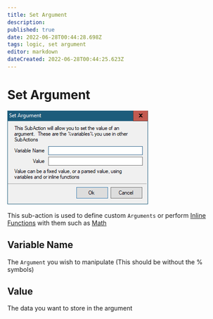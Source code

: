 ```yaml
---
title: Set Argument
description: 
published: true
date: 2022-06-28T00:44:28.698Z
tags: logic, set argument
editor: markdown
dateCreated: 2022-06-28T00:44:25.623Z
---
```


# Set Argument

![logic-set-argument.png](/logic-set-argument.png)

This sub-action is used to define custom `Arguments` or perform [Inline Functions](/en/Inline-Functions) with them such as [Math](/en/inline-functions-math)

## Variable Name

The `Argument` you wish to manipulate (This should be without the % symbols)

## Value

The data you want to store in the argument